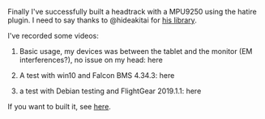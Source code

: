 Finally I've successfully built a headtrack with a MPU9250 using the hatire plugin. I need to say thanks to @hideakitai for [his library](https://github.com/hideakitai).

I've recorded some videos:

1. Basic usage, my devices was between the tablet and the monitor (EM interferences?), no issue on my head: here

2. A test with win10 and Falcon BMS 4.34.3: here

3. a test with Debian testing and FlightGear 2019.1.1: here


If you want to built it, see [here](https://drive.google.com/drive/folders/15HhIHfoJ6WcMU1nhQ93dDLvj_SIr3SEa?usp=sharing).



